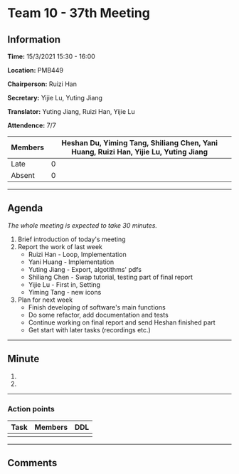 # Team 10 - 37th Meeting

## Information

**Time:** 15/3/2021 15:30 - 16:00

**Location:** PMB449

**Chairperson:** Ruizi Han

**Secretary:** Yijie Lu, Yuting Jiang

**Translator:** Yuting Jiang, Ruizi Han, Yijie Lu

**Attendence:** 7/7

| **Members** | **Heshan Du, Yiming Tang, Shiliang Chen, Yani Huang, Ruizi Han, Yijie Lu, Yuting Jiang** |
| ----------- | ------------------------------------------------------------ |
| Late        | 0                                                            |
| Absent      | 0                                                            |

------

## Agenda

*The whole meeting is expected to take 30 minutes.*

1. Brief introduction of today's meeting
2. Report the work of last week
	- Ruizi Han - Loop, Implementation
	- Yani Huang - Implementation
	- Yuting Jiang - Export, algotithms' pdfs
	- Shiliang Chen - Swap tutorial, testing part of final report
	- Yijie Lu - First in, Setting
	- Yiming Tang - new icons
4. Plan for next week
   - Finish developing of software's main functions 
   - Do some refactor, add documentation and tests
   - Continue working on final report and send Heshan finished part
   - Get start with later tasks (recordings etc.)

------

## Minute

1. 
2. 



------

### Action points

| **Task** | **Members** | **DDL** |
| -------- | ----------- | ------- |
|          |             |         |

------

## Comments

